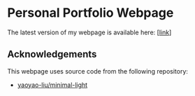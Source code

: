 # Personal Portfolio Webpage

The latest version of my webpage is available here: [[link](https://hnorm0629.github.io/portfolio/)]
<br>

## Acknowledgements

This webpage uses source code from the following repository:

* [yaoyao-liu/minimal-light](https://github.com/yaoyao-liu/minimal-light/tree/main)
